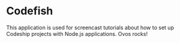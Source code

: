 Codefish
======================

This application is used for screencast tutorials about how to set up Codeship projects with Node.js applications. Ovos rocks!
